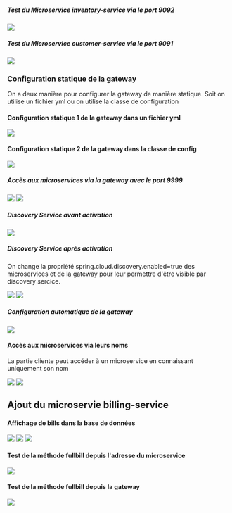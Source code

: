 <h5>Test du Microservice inventory-service via le port 9092</h5>
<img src="captures/products.png">
<h5>Test du Microservice customer-service via le port 9091</h5>
<img src="captures/customers0.png">
<h3>Configuration statique de la gateway</h3>
<p>On a deux manière pour configurer la gateway de manière statique. Soit on utilise un fichier yml ou on utilise la classe de configuration</p>
<h4>Configuration statique 1 de la gateway dans un fichier yml</h4>
<img src="captures/config-gateway-1.png">
<h4>Configuration statique 2 de la gateway dans la classe de config</h4>
<img src="captures/config-gateway-2.png">
<h5>Accès aux microservices via la gateway avec le port 9999</h5>
<img src="captures/acces-ms-customer-via-gateway.png">
<img src="captures/acces-ms-product-via-gateway.png">
<h5>Discovery Service avant activation</h5>
<img src="captures/discovery-service-avant-activation.png">
<h5>Discovery Service après activation</h5>
<p>On change la propriété spring.cloud.discovery.enabled=true des microservices et de la gateway pour leur permettre d'être visible par discovery sercice.</p>
<img src="captures/capt.png">
<img src="captures/discovery-apres-activation.png">
<h5>Configuration automatique de la gateway</h5>
<img src="captures/0-config-auto-gateway.png">
<h4>Accès aux microservices via leurs noms</h4>
<p>La partie cliente peut accéder à un microservice en connaissant uniquement son nom</p>
<img src="captures/2-acces-gateway-via-nom-ms.png">
<img src="captures/3-acces-gateway-via-nom-ms.png">
<h2>Ajout du microservie billing-service</h2>
<h4>Affichage de bills dans la base de données</h4>
<img src="captures/t-billing-service-bd-1.png">
<img src="captures/t-billing-service-bd-2.png">
<img src="captures/t-code-methode-fullbill.png">
<h4>Test de la méthode fullbill depuis l'adresse du microservice</h4>
<img src="captures/t-test-billing-service-avec-son-port.png">
<h4>Test de la méthode fullbill depuis la gateway</h4>
<img src="captures/t-test-billing-service-avec-gateway.png">